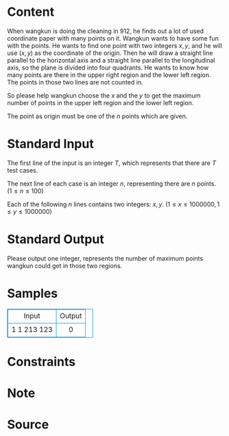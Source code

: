 
# Content

When wangkun is doing the cleaning in 912, he finds out a lot of used coordinate paper with many points on it. Wangkun wants to have some fun with the points. He wants to find one point with two integers $x,y$, and he will use $(x,y)$ as the coordinate of the origin. Then he will draw a straight line parallel to the horizontal axis and a straight line parallel to the longitudinal axis, so the plane is divided into four quadrants. He wants to know how many points are there in the upper right region and the lower left region. The points in those two lines are not counted in.

So please help wangkun choose the $x$ and the $y$ to get the maximum number of points in the upper left region and the lower left region.

The point as origin must be one of the $n$ points which are given.

# Standard Input

The first line of the input is an integer $T$, which represents that there are $T$ test cases.

The next line of each case is an integer $n$, representing there are $n$ points. $(1 \leq n \leq 100)$

Each of the following $n$ lines contains two integers: $x, y$. $(1 \leq x \leq 1000000, 1 \leq y \leq 1000000)$

# Standard Output

Please output one integer, represents the number of maximum points wangkun could get in those two regions.

# Samples

<style>
        table,table tr th, table tr td { border:1px solid #0094ff; }
        table { width: 200px; min-height: 25px; line-height: 25px; text-align: center; border-collapse: collapse;}   
    </style>
<table>
	<tr>
		<td>Input</td>
		<td>Output</td>
	</tr>
<tr><td>1
1
213 123</td><td>0</td></tr></table>


# Constraints



# Note



# Source


